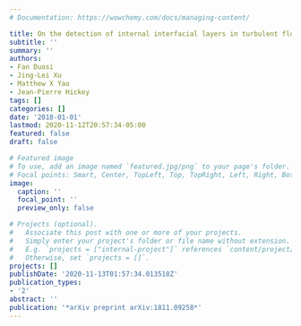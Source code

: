 ```yaml
---
# Documentation: https://wowchemy.com/docs/managing-content/

title: On the detection of internal interfacial layers in turbulent flows
subtitle: ''
summary: ''
authors:
- Fan Duosi
- Jing-Lei Xu
- Matthew X Yao
- Jean-Pierre Hickey
tags: []
categories: []
date: '2018-01-01'
lastmod: 2020-11-12T20:57:34-05:00
featured: false
draft: false

# Featured image
# To use, add an image named `featured.jpg/png` to your page's folder.
# Focal points: Smart, Center, TopLeft, Top, TopRight, Left, Right, BottomLeft, Bottom, BottomRight.
image:
  caption: ''
  focal_point: ''
  preview_only: false

# Projects (optional).
#   Associate this post with one or more of your projects.
#   Simply enter your project's folder or file name without extension.
#   E.g. `projects = ["internal-project"]` references `content/project/deep-learning/index.md`.
#   Otherwise, set `projects = []`.
projects: []
publishDate: '2020-11-13T01:57:34.013518Z'
publication_types:
- '2'
abstract: ''
publication: '*arXiv preprint arXiv:1811.09258*'
---
```

